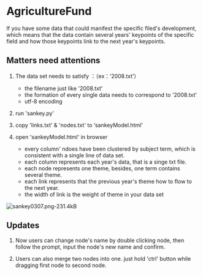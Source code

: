 # AgricultureFund

If you have some data that could manifest the specific filed's development, which means that the data contain several years' keypoints of the specific field and how those keypoints link to the next year's keypoints.


## Matters need attentions

1. The data set needs to satisfy ：（ex：‘2008.txt’）
    - the filename just like '2008.txt'
    - the formation of every single data needs to correspond to '2008.txt'
    - utf-8 encoding
  
2. run 'sankey.py'

3. copy 'links.txt' & 'nodes.txt' to ‘sankeyModel.html’

4. open 'sankeyModel.html' in browser
    - every column' ndoes have been clustered by subject term, which is consistent with a single line of data set.
    - each column represents each year's data, that is a singe txt file.
    - each node represents one theme, besides, one term contains several theme.
    - each link represents that the previous year's theme how to flow to the next year.
    - the width of link is the weight of theme in your data set
    
    
![sankey0307.png-231.4kB][1]


## Updates

1. Now users can change node's name by double clicking node, then follow the prompt, input the node's new name and confirm.

2. Users can also merge two nodes into one. just hold 'ctrl' button while dragging first node to second node.


  [1]: http://static.zybuluo.com/HelloDatoo/32rbnfk7dmov33fc4bw5e056/sankey0307.png
